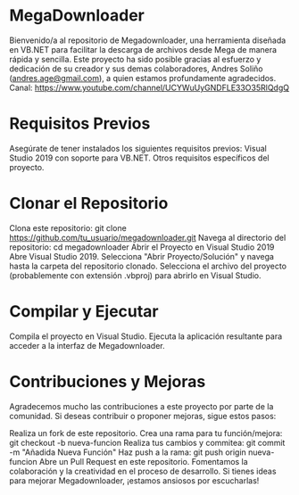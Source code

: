 # MegaDownloader
Bienvenido/a al repositorio de Megadownloader, una herramienta diseñada en VB.NET para facilitar la descarga de archivos desde Mega de manera rápida y sencilla. Este proyecto ha sido posible gracias al esfuerzo y dedicación de su creador y sus demas colaboradores, Andres Soliño (andres.age@gmail.com), a quien estamos profundamente agradecidos.
Canal: https://www.youtube.com/channel/UCYWuUyGNDFLE33O35RlQdgQ
# Requisitos Previos
Asegúrate de tener instalados los siguientes requisitos previos:
Visual Studio 2019 con soporte para VB.NET.
Otros requisitos específicos del proyecto.

# Clonar el Repositorio
Clona este repositorio: git clone https://github.com/tu_usuario/megadownloader.git
Navega al directorio del repositorio: cd megadownloader
Abrir el Proyecto en Visual Studio 2019
Abre Visual Studio 2019.
Selecciona "Abrir Proyecto/Solución" y navega hasta la carpeta del repositorio clonado.
Selecciona el archivo del proyecto (probablemente con extensión .vbproj) para abrirlo en Visual Studio.

# Compilar y Ejecutar
Compila el proyecto en Visual Studio.
Ejecuta la aplicación resultante para acceder a la interfaz de Megadownloader.

# Contribuciones y Mejoras
Agradecemos mucho las contribuciones a este proyecto por parte de la comunidad. Si deseas contribuir o proponer mejoras, sigue estos pasos:

  Realiza un fork de este repositorio.
  Crea una rama para tu función/mejora: git checkout -b nueva-funcion
  Realiza tus cambios y commitea: git commit -m "Añadida Nueva Función"
  Haz push a la rama: git push origin nueva-funcion
  Abre un Pull Request en este repositorio.
Fomentamos la colaboración y la creatividad en el proceso de desarrollo. Si tienes ideas para mejorar Megadownloader, ¡estamos ansiosos por escucharlas!

